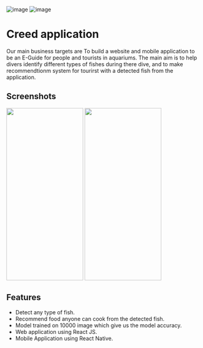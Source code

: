 
![image](https://user-images.githubusercontent.com/18647990/123992909-4b035f00-d9cc-11eb-97d1-969248ff6e4a.png)
![image](https://user-images.githubusercontent.com/18647990/123992943-535b9a00-d9cc-11eb-8689-963cbe96fcc9.png)


# Creed application
Our main business targets are
To build a website and mobile application to be an 
E-Guide for people and tourists in aquariums.
The main aim is to help divers identify different types of fishes during there dive, and to make recommendtionm system for tourirst with a detected fish from the application.


  
## Screenshots
<p float="left">
  <img src="https://user-images.githubusercontent.com/18647990/123992909-4b035f00-d9cc-11eb-97d1-969248ff6e4a.png" width="200" height="450" />
  <img src="https://user-images.githubusercontent.com/18647990/123992943-535b9a00-d9cc-11eb-8689-963cbe96fcc9.png" width="200" height="450" /> 

</p>

  
## Features

- Detect any type of fish.
- Recommend food anyone can cook from the detected fish.
- Model trained on 10000 image which give us the model accuracy.
- Web application using React JS.
- Mobile Application using React Native.

  

